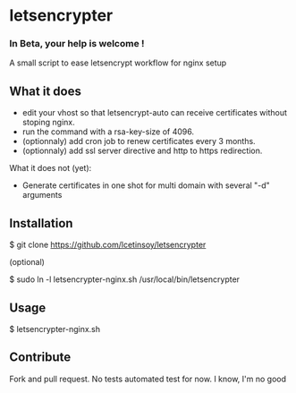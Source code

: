 # letsencrypter

###  In Beta, your help is welcome !

A small script to ease letsencrypt workflow for nginx setup

## What it does

- edit your vhost so that letsencrypt-auto can receive certificates without
  stoping nginx.
- run the command with a rsa-key-size of 4096.
- (optionnaly) add cron job to renew certificates every 3 months.
- (optionnaly) add ssl server directive and http to https redirection.


What it does not (yet):

- Generate certificates in one shot for multi domain with several "-d" arguments

## Installation

$ git clone https://github.com/lcetinsoy/letsencrypter

(optional)

$ sudo ln -l letsencrypter-nginx.sh /usr/local/bin/letsencrypter

## Usage

$ letsencrypter-nginx.sh

## Contribute

Fork and pull request. No tests automated test for now. I know, I'm no good
